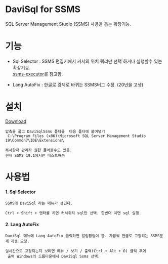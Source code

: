 # DaviSql for SSMS
SQL Server Management Studio (SSMS) 사용을 돕는 확장기능.


# 기능
- Sql Selector : SSMS 편집기에서 커서의 위치 쿼리만 선택 하거나 실행할수 있는 확장기능.  
                [ssms-executor](https://github.com/devvcat/ssms-executor)를 참고함.

- Lang AutoFix : 한글로 강제로 바뀌는 SSMS버그 수정. (20년을 고생)

# 설치
[Download](https://github.com/grimhang/DaviSqlSsms/releases/download/V0.9.3/DaviSqlSsms_V0.9.3.zip)
           
    압축을 풀고 DaviSqlSsms 폴더를  다음 폴더에 붙여넣기  
     C:\Program Files (x86)\Microsoft SQL Server Management Studio 19\Common7\IDE\Extensions\  

    복사할때 관리자 권한 물어볼수도 있음.  
    현재 SSMS 19.1에서만 테스트해봄


# 사용법

#### 1. Sql Selector
    SSMS에 DaviSql 라는 메뉴가 생긴다.  

    Ctrl + Shift + 엔터를 치면 커서위치 sql만 선택. 한번더 치면 sql 실행.

#### 2. Lang AutoFix
    DaviSql 메뉴에 Lang AutoFix 클릭하면 알림팝업이 뜸. 가끔씩 한글로 고정되는 SSMS문제 자동 교정.  

    실시간으로 교정되는지 보려면 메뉴 / 보기 / 출력(Ctrl + Alt + O) 클릭 후에  
     출력 Windows의 드롭다운에서 DaviSql Ssms 선택.